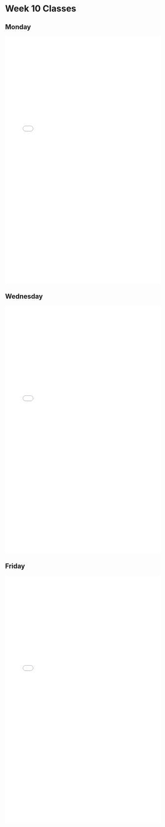 # Week 10 Classes

## Monday

<iframe src="../../Class10A.pdf" width="100%" height="800px" frameBorder="0"> </iframe>

## Wednesday

<iframe src="../../Class10B.pdf" width="100%" height="800px" frameBorder="0"> </iframe>

## Friday

<iframe src="../../Class10C.pdf" width="100%" height="800px" frameBorder="0"> </iframe>
